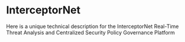 # InterceptorNet
Here is a unique technical description for the InterceptorNet Real-Time Threat Analysis and Centralized Security Policy Governance Platform

